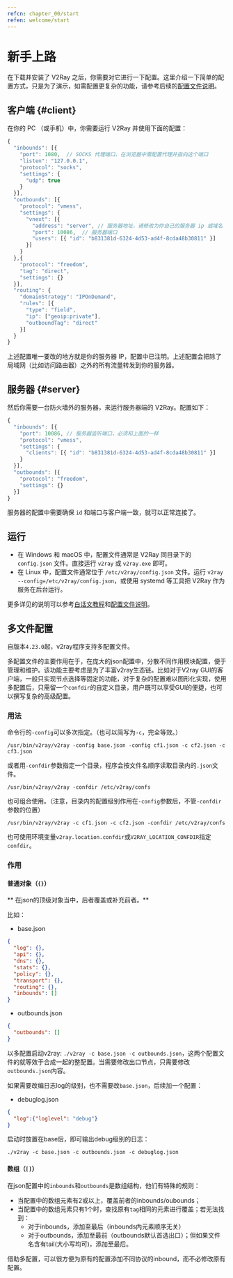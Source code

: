 ```yaml
---
refcn: chapter_00/start
refen: welcome/start
---
```


# 新手上路

在下载并安装了 V2Ray 之后，你需要对它进行一下配置。这里介绍一下简单的配置方式，只是为了演示，如需配置更复杂的功能，请参考后续的[配置文件说明](../chapter_02/01_overview.md)。

## 客户端 {#client}

在你的 PC （或手机）中，你需要运行 V2Ray 并使用下面的配置：

```javascript
{
  "inbounds": [{
    "port": 1080,  // SOCKS 代理端口，在浏览器中需配置代理并指向这个端口
    "listen": "127.0.0.1",
    "protocol": "socks",
    "settings": {
      "udp": true
    }
  }],
  "outbounds": [{
    "protocol": "vmess",
    "settings": {
      "vnext": [{
        "address": "server", // 服务器地址，请修改为你自己的服务器 ip 或域名
        "port": 10086,  // 服务器端口
        "users": [{ "id": "b831381d-6324-4d53-ad4f-8cda48b30811" }]
      }]
    }
  },{
    "protocol": "freedom",
    "tag": "direct",
    "settings": {}
  }],
  "routing": {
    "domainStrategy": "IPOnDemand",
    "rules": [{
      "type": "field",
      "ip": ["geoip:private"],
      "outboundTag": "direct"
    }]
  }
}
```

上述配置唯一要改的地方就是你的服务器 IP，配置中已注明。上述配置会把除了局域网（比如访问路由器）之外的所有流量转发到你的服务器。

## 服务器 {#server}

然后你需要一台防火墙外的服务器，来运行服务器端的 V2Ray。配置如下：

```javascript
{
  "inbounds": [{
    "port": 10086, // 服务器监听端口，必须和上面的一样
    "protocol": "vmess",
    "settings": {
      "clients": [{ "id": "b831381d-6324-4d53-ad4f-8cda48b30811" }]
    }
  }],
  "outbounds": [{
    "protocol": "freedom",
    "settings": {}
  }]
}
```

服务器的配置中需要确保 `id` 和端口与客户端一致，就可以正常连接了。

## 运行

* 在 Windows 和 macOS 中，配置文件通常是 V2Ray 同目录下的 `config.json` 文件。直接运行 `v2ray` 或 `v2ray.exe` 即可。
* 在 Linux 中，配置文件通常位于 `/etc/v2ray/config.json` 文件。运行 `v2ray --config=/etc/v2ray/config.json`，或使用 systemd 等工具把 V2Ray 作为服务在后台运行。

更多详见的说明可以参考[白话文教程](https://guide.v2fly.org/)和[配置文件说明](../chapter_02/01_overview.md)。

## 多文件配置

自版本`4.23.0`起，v2ray程序支持多配置文件。

多配置文件的主要作用在于，在庞大的json配置中，分散不同作用模块配置，便于管理和维护。该功能主要考虑是为了丰富v2ray生态链。比如对于V2ray GUI的客户端，一般只实现节点选择等固定的功能，对于复杂的配置难以图形化实现，使用多配置后，只需留一个`confdir`的自定义目录，用户既可以享受GUI的便捷，也可以撰写复杂的高级配置。


### 用法

命令行的`-config`可以多次指定。（也可以简写为`-c`，完全等效。）

```
/usr/bin/v2ray/v2ray -config base.json -config cf1.json -c cf2.json -c cf3.json
```

或者用`-confdir`参数指定一个目录，程序会按文件名顺序读取目录内的`.json`文件。

```
/usr/bin/v2ray/v2ray -confdir /etc/v2ray/confs
```

也可组合使用。（注意，目录内的配置级别作用在`-config`参数后，不管`-confdir`参数的位置）

```
/usr/bin/v2ray/v2ray -c cf1.json -c cf2.json -confdir /etc/v2ray/confs 
```

也可使用环境变量`v2ray.location.confdir`或`V2RAY_LOCATION_CONFDIR`指定`confdir`。

### 作用

#### 普通对象（`{}`）

** 在json的顶级对象当中，后者覆盖或补充前者。**

比如：

* base.json
```json
{
  "log": {},
  "api": {},
  "dns": {},
  "stats": {},
  "policy": {},
  "transport": {},
  "routing": {},
  "inbounds": []
}
```

* outbounds.json
```json
{
  "outbounds": []
}
```

以多配置启动v2ray: `./v2ray -c base.json -c outbounds.json`，这两个配置文件的就等效于合成一起的整配置。当需要修改出口节点，只需要修改`outbounds.json`内容。

如果需要改编日志log的级别，也不需要改`base.json`，后续加一个配置：

* debuglog.json
```json
{
  "log":{"loglevel": "debug"}
}
```

启动时放置在base后，即可输出debug级别的日志：

`./v2ray -c base.json -c outbounds.json -c debuglog.json`


#### 数组（`[]`）

在json配置中的`inbounds`和`outbounds`是数组结构，他们有特殊的规则：

* 当配置中的数组元素有2或以上，覆盖前者的inbounds/oubounds；
* 当配置中的数组元素只有1个时，查找原有`tag`相同的元素进行覆盖；若无法找到：
  - 对于inbounds，添加至最后（inbounds内元素顺序无关）
  - 对于outbounds，添加至最前（outbounds默认首选出口）；但如果文件名含有tail(大小写均可)，添加至最后。

借助多配置，可以很方便为原有的配置添加不同协议的inbound，而不必修改原有配置。
